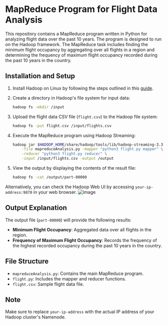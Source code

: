 # MapReduce Program for Flight Data Analysis

This repository contains a MapReduce program written in Python for analyzing flight data over the past 10 years. The program is designed to run on the Hadoop framework. The MapReduce task includes finding the minimum flight occupancy by aggregating over all flights in a region and determining the frequency of maximum flight occupancy recorded during the past 10 years in the country.

## Installation and Setup

1. Install Hadoop on Linux by following the steps outlined in this [guide](https://medium.com/@abhikdey06/apache-hadoop-3-3-6-installation-on-ubuntu-22-04-14516bceec85).

2. Create a directory in Hadoop's file system for input data:
    ```bash
    hadoop fs -mkdir /input
    ```

3. Upload the flight data CSV file (`flight.csv`) to the Hadoop file system:
    ```bash
    hadoop fs -put flight.csv /input/flights.csv
    ```

4. Execute the MapReduce program using Hadoop Streaming:
    ```bash
    hadoop jar $HADOOP_HOME/share/hadoop/tools/lib/hadoop-streaming-3.3.6.jar \
        -file mapreduceAnalysis.py -mapper "python3 flight.py mapper" \
        -reducer "python3 flight.py reducer" \
        -input /input/flights.csv -output /output
    ```

5. View the output by displaying the contents of the result file:
    ```bash
    hadoop fs -cat /output/part-00000
    ```

Alternatively, you can check the Hadoop Web UI by accessing `your-ip-address:9870` in your web browser.
![image](https://github.com/Sahithya2003/mapreduce_flight/assets/92243343/73fa693b-275c-4178-b1d3-4e833e8099c0)

## Output Explanation

The output file (`part-00000`) will provide the following results:
- **Minimum Flight Occupancy**: Aggregated data over all flights in the region.
- **Frequency of Maximum Flight Occupancy**: Records the frequency of the highest recorded occupancy during the past 10 years in the country.

## File Structure

- `mapreduceAnalysis.py`: Contains the main MapReduce program.
- `flight.py`: Includes the mapper and reducer functions.
- `flight.csv`: Sample flight data file.

## Note
Make sure to replace `your-ip-address` with the actual IP address of your Hadoop cluster's Namenode.
